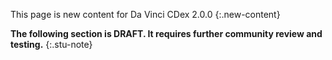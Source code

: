 <!-- input/examples/cdex-task-example31.json -->
This page is new content for Da Vinci CDex 2.0.0
{:.new-content}

**The following section is DRAFT. It requires further community review and testing.**
{:.stu-note}